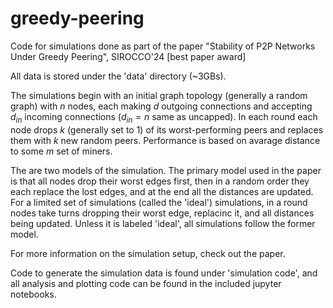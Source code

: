 # greedy-peering
Code for simulations done as part of the paper "Stability of P2P Networks Under Greedy Peering", SIROCCO'24 [best paper award]

All data is stored under the 'data' directory (~3GBs).

The simulations begin with an initial graph topology (generally a random graph) with $n$ nodes, each making $d$ outgoing connections and 
accepting $d_{in}$ incoming connections ($d_{in} =n$ same as uncapped). In each round each node drops $k$ (generally set to 1) of its 
worst-performing peers and replaces them with $k$ new random peers. Performance is based on avarage distance to some $m$ set of miners. 

The are two models of the simulation. The primary model used in the paper is that all nodes drop their worst edges first, then in a random 
order they each replace the lost edges, and at the end all the distances are updated. For a limited set of simulations (called the 'ideal') 
simulations, in a round nodes take turns dropping their worst edge, replacinc it, and all distances being updated. Unless it is labeled 
'ideal', all simulations follow the former model.

For more information on the simulation setup, check out the paper.

Code to generate the simulation data is found under 'simulation code', and all analysis and plotting code can be found in the included jupyter notebooks.





